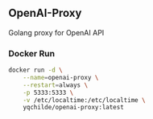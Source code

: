 ## OpenAI-Proxy

Golang proxy for OpenAI API

### Docker Run

```bash
docker run -d \
    --name=openai-proxy \
    --restart=always \
    -p 5333:5333 \
    -v /etc/localtime:/etc/localtime \
    yqchilde/openai-proxy:latest
```